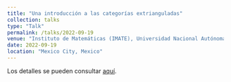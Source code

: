 ```yaml
---
title: "Una introducción a las categorías extrianguladas"
collection: talks
type: "Talk"
permalink: /talks/2022-09-19
venue: "Instituto de Matemáticas (IMATE), Universidad Nacional Autónoma de México"
date: 2022-09-19
location: "Mexico City, Mexico"
---
```


Los detalles se pueden consultar [aquí](https://www.matem.unam.mx/actividades/seminarios/representaciones/actividades/una-introduccion-a-las-categorias-extrianguladas).
